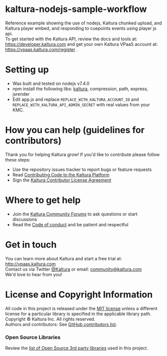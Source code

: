 # kaltura-nodejs-sample-workflow
Reference example showing the use of nodejs, Kaltura chunked upload, and Kaltura player embed, and responding to cuepoints events using player js api.  
To get started with the Kaltura API, review the docs and tools at: https://developer.kaltura.com and get your own Kaltura VPaaS account at: https://vpaas.kaltura.com/register .

# Setting up

* Was built and tested on nodejs v7.4.0
* npm install the following libs: [kaltura](https://developer.kaltura.com/api-docs/Client_Libraries/), compression, path, express, jsrender 
* Edit app.js and replace `REPLACE_WITH_KALTURA_ACCOUNT_ID` and `REPLACE_WITH_KALTURA_API_ADMIN_SECRET` with real values from your KMC.

# How you can help (guidelines for contributors) 
Thank you for helping Kaltura grow! If you'd like to contribute please follow these steps:
* Use the repository issues tracker to report bugs or feature requests
* Read [Contributing Code to the Kaltura Platform](https://github.com/kaltura/platform-install-packages/blob/master/doc/Contributing-to-the-Kaltura-Platform.md)
* Sign the [Kaltura Contributor License Agreement](https://agentcontribs.kaltura.org/)

# Where to get help
* Join the [Kaltura Community Forums](https://forum.kaltura.org/) to ask questions or start discussions
* Read the [Code of conduct](https://forum.kaltura.org/faq) and be patient and respectful

# Get in touch
You can learn more about Kaltura and start a free trial at: http://vpaas.kaltura.com    
Contact us via Twitter [@Kaltura](https://twitter.com/Kaltura) or email: community@kaltura.com  
We'd love to hear from you!

# License and Copyright Information
All code in this project is released under the [MIT license](https://github.com/zoharbabin/kaltura-nodejs-sample-workflow/blob/master/LICENSE) unless a different license for a particular library is specified in the applicable library path.   
Copyright © Kaltura Inc. All rights reserved.   
Authors and contributors: See [GitHub contributors list](https://github.com/kaltura/YOURREPONAME/graphs/contributors).  

### Open Source Libraries
Review the [list of Open Source 3rd party libraries](open-source-libraries.md) used in this project.
